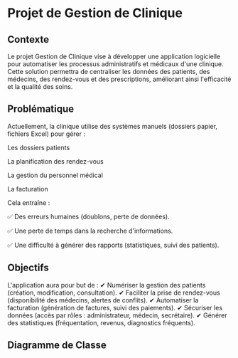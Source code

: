 # Projet de Gestion de Clinique

## Contexte
Le projet Gestion de Clinique vise à développer une application logicielle pour automatiser les processus administratifs et médicaux d'une clinique. Cette solution permettra de centraliser les données des patients, des médecins, des rendez-vous et des prescriptions, améliorant ainsi l'efficacité et la qualité des soins.

## Problématique
Actuellement, la clinique utilise des systèmes manuels (dossiers papier, fichiers Excel) pour gérer :

Les dossiers patients

La planification des rendez-vous

La gestion du personnel médical

La facturation

Cela entraîne :

✅ Des erreurs humaines (doublons, perte de données).

✅ Une perte de temps dans la recherche d'informations.

✅ Une difficulté à générer des rapports (statistiques, suivi des patients).


## Objectifs
L'application aura pour but de :
✔ Numériser la gestion des patients (création, modification, consultation).
✔ Faciliter la prise de rendez-vous (disponibilité des médecins, alertes de conflits).
✔ Automatiser la facturation (génération de factures, suivi des paiements).
✔ Sécuriser les données (accès par rôles : administrateur, médecin, secrétaire).
✔ Générer des statistiques (fréquentation, revenus, diagnostics fréquents).

## Diagramme de Classe
